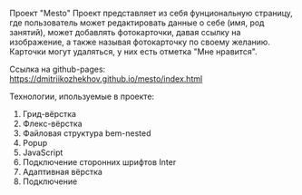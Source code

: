 Проект "Mesto"
Проект представляет из себя фунциональную страницу, где пользователь может редактировать данные о себе (имя, род занятий), может добавлять фотокарточки, давая ссылку на изображение, а также называя фотокарточку по своему желанию.  Карточки могут удаляться, у них есть отметка "Мне нравится".

Ссылка на github-pages:
 https://dmitriikozhekhov.github.io/mesto/index.html

Технологии, ипользуемые в проекте:
1. Грид-вёрстка
2. Флекс-вёрстка
3. Файловая структура bem-nested
4. Popup
5. JavaScript
6. Подключение сторонних шрифтов Inter
7. Адаптивная вёрстка
8. Подключение
